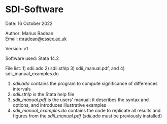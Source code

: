 # SDI-Software

Date: 16 October 2022

Author: Marius Radean<br/>
Email: mradean@essex.ac.uk

Version: v1

Software used: Stata 14.2

File list: 1) sdii.ado 2) sdii.sthlp 3) sdii_manual.pdf, and 4) sdii_manual_examples.do<br/>
1) *sdii.ado* contains the program to compute significance of differences intervals<br/>
2) *sdii.sthlp* is the Stata help file<br/>
3) *sdii_manual.pdf* is the users' manual; it describes the syntax and options, and introduces illustrative examples<br/>
4) *sdii_manual_examples.do* contains the code to replicate all results and figures from the *sdii_manual.pdf* (*sdii.ado* must be previously installed)
